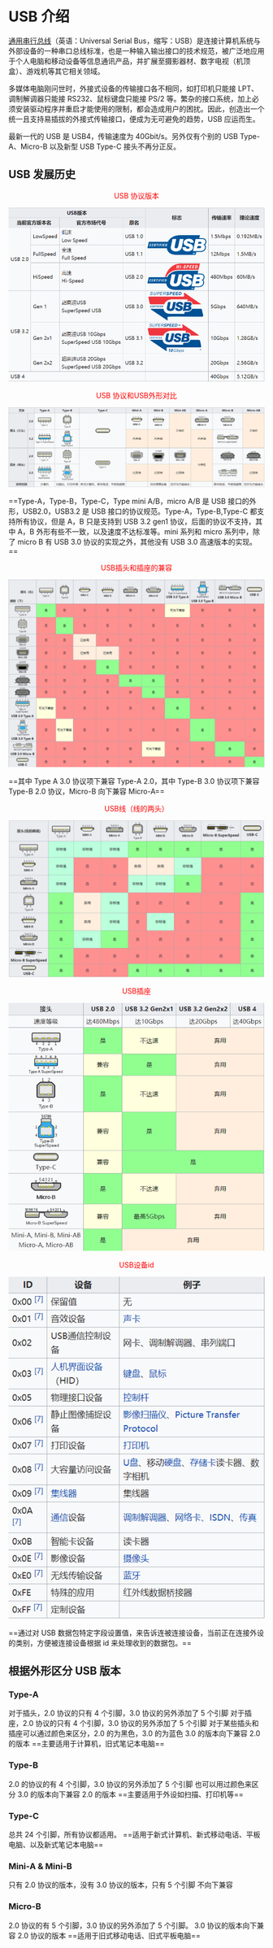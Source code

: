 # USB 介绍

[通用串行总线](https://zh.wikipedia.org/wiki/USB)（英语：Universal Serial Bus，缩写：USB）是连接计算机系统与外部设备的一种串口总线标准，也是一种输入输出接口的技术规范，被广泛地应用于个人电脑和移动设备等信息通讯产品，并扩展至摄影器材、数字电视（机顶盒）、游戏机等其它相关领域。

多媒体电脑刚问世时，外接式设备的传输接口各不相同，如打印机只能接 LPT、调制解调器只能接 RS232、鼠标键盘只能接 PS/2 等。繁杂的接口系统，加上必须安装驱动程序并重启才能使用的限制，都会造成用户的困扰。因此，创造出一个统一且支持易插拔的外接式传输接口，便成为无可避免的趋势，USB 应运而生。

最新一代的 USB 是 USB4，传输速度为 40Gbit/s。另外仅有个别的 USB Type-A、Micro-B 以及新型 USB Type-C 接头不再分正反。

## USB 发展历史

<center style='color:red;font-size:14px'>USB 协议版本</center>

![USB](./images/USB_history.jpg)

<center style='color:red;font-size:14px'>USB 协议和USB外形对比</center>

![USB](./images/USB_protocol.jpg)

==Type-A，Type-B，Type-C，Type mini A/B，micro A/B 是 USB 接口的外形，USB2.0，USB3.2 是 USB 接口的协议规范。Type-A，Type-B,Type-C 都支持所有协议，但是 A，B 只是支持到 USB 3.2 gen1 协议，后面的协议不支持，其中 A，B 外形有些不一致，以及速度不达标准等。mini 系列和 micro 系列中，除了 micro B 有 USB 3.0 协议的实现之外，其他没有 USB 3.0 高速版本的实现。==

<center style='color:red;font-size:14px'>USB插头和插座的兼容</center>

![USB](./images/USB_adapter.jpg)

==其中 Type A 3.0 协议项下兼容 Type-A 2.0，其中 Type-B 3.0 协议项下兼容 Type-B 2.0 协议，Micro-B 向下兼容 Micro-A==

<center style='color:red;font-size:14px'>USB线（线的两头）</center>

![](./images/USB_line.jpg)

<center style='color:red;font-size:14px'>USB插座</center>

![](./images/USB_head.jpg)

<center style='color:red;font-size:14px'>USB设备id</center>

![](./images/USB_device_ids.jpg)

==通过对 USB 数据包特定字段设置值，来告诉连被连接设备，当前正在连接外设的类别，方便被连接设备根据 id 来处理收到的数据包。==

## 根据外形区分 USB 版本

### Type-A

对于插头，2.0 协议的只有 4 个引脚，3.0 协议的另外添加了 5 个引脚
对于插座，2.0 协议的只有 4 个引脚，3.0 协议的另外添加了 5 个引脚
对于某些插头和插座可以通过颜色来区分，2.0 的为黑色，3.0 的为蓝色
3.0 的版本向下兼容 2.0 的版本
==主要适用于计算机，旧式笔记本电脑==

### Type-B

2.0 的协议的有 4 个引脚，3.0 协议的另外添加了 5 个引脚
也可以用过颜色来区分
3.0 的版本向下兼容 2.0 的版本
==主要适用于外设如扫描、打印机等==

### Type-C

总共 24 个引脚，所有协议都适用。
==适用于新式计算机、新式移动电话、平板电脑、以及新式笔记本电脑==

### Mini-A & Mini-B

只有 2.0 协议的版本，没有 3.0 协议的版本，只有 5 个引脚
不向下兼容

### Micro-B

2.0 协议的有 5 个引脚，3.0 协议的另外添加了 5 个引脚。
3.0 协议的版本向下兼容 2.0 协议的版本
==适用于旧式移动电话、旧式平板电脑==
